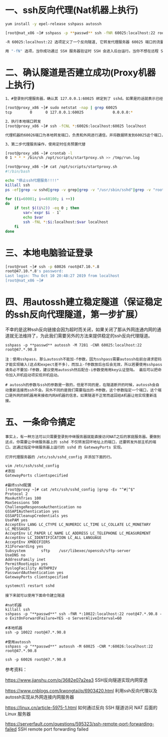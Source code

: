 # 一、ssh反向代理(Nat机器上执行)
```bash
yum install -y epel-release sshpass autossh

[root@nat_x86 ~]# sshpass -p **passwd** ssh -fNR 60025:localhost:22 root@47.*.90.8 -o ExitOnForwardFailure=YES -o ServerAliveInterval=60

-R 60025:localhost:22 选项定义了一个反向隧道, 它转发代理服务器 60025 端口的流量到Nat服务器的 22 号端口

用 "-fN" 选项，当你成功通过 SSH 服务器验证时 SSH 会进入后台运行。当你不想在远程 SSH 服务器执行任何命令，就像我们的例子中只想转发端口的时候非常有用。
```
# 二、确认隧道是否建立成功(Proxy机器上执行)
```bash
1、#登录到代理服务器，确认其 127.0.0.1:60025 绑定到了 sshd。如果是的话就表示已经正确设置了反向隧道。

[root@proxy_x86 ~]# sudo netstat -nap | grep 60025
tcp        0      0 127.0.0.1:60025             0.0.0.0:*                   LISTEN      22026/sshd  

2、执行本地端口转发
[root@proxy_x86 ~]# ssh -fCNL *:60026:localhost:60025 localhost

代理机器的60026端口为本地转发端口，负责和外网进行通信，并将数据转发到60025这个端口，实现了可以从其他机器访问的功能。同时，*号表示可以接受任何IP的访问。

3、第二步代理服务操作，使用定时任务预置代替

[root@proxy_x86 ~]# crontab -l
0 1 * * * /bin/sh /opt/scripts/startproxy.sh >> /tmp/run.log

[root@proxy_x86 ~]# cat /opt/scripts/startproxy.sh
#!/bin/bash

echo "停止ssh代理服务!!!!"
killall ssh
ps -ef|grep -w sshd|grep -v grep|grep -v "/usr/sbin/sshd"|grep -v "root@pts"|awk '{print $2}'|xargs kill -9

for ((i=60001; i<=60100; i ++))
do
    if test $((i%2)) -eq 0 ; then
        var=`expr $i - 1`
        echo $var
        ssh -fNL *:$i:localhost:$var localhost
    fi
done
```

# 三、本地电脑验证登录
```bash
[root@root ~]# ssh -p 60026 root@47.10.*.8
root@47.10.*.8's password:
Last login: Thu Oct 10 20:48:27 2019 from localhost
[root@nat_x86 ~]#
```

# 四、用autossh建立稳定隧道（保证稳定的ssh反向代理隧道，第一步扩展）

不幸的是这种ssh反向链接会因为超时而关闭，如果关闭了那从外网连通内网的通道就无法维持了，为此我们需要另外的方法来提供稳定的ssh反向代理隧道。

```
sshpass -p **passwd** autossh -M 7281 -CNR 60025:localhost:22 root@47.*.90.8

注：使用sshpass，那么autossh不能加-f参数，因为sshpass需要autossh在前台请求密码才能实现输入(这点和expect差不多)，而加上-f参数放后台后会无效，所以若要使用sshpass请务必不要加-f参数，建议使用autossh然后配合-i参数使用用key认证登陆。 最后可以把命令加入开机启动项实现开机启动。

# autossh的参数与ssh的参数是一致的，但是不同的是，在隧道断开的时候，autossh会自动重新连接而ssh不会。另外不同的是我们需要指出的-M参数，这个参数指定一个端口，这个端口是外网的B机器用来接收内网A机器的信息，如果隧道不正常而返回给A机器让他实现重新连接。
```
# 五、一条命令搞定
```
事实上，有一种方法可以只需要登录到中继服务器就能直接访问NAT之后的家庭服务器。要做到这点，你需要让中继服务器上的 sshd 不仅转发回环地址上的端口，还要转发外部主机的端口。这通过指定中继服务器上运行的 sshd 的 GatewayPorts 实现。

打开代理服务器的 /etc/ssh/sshd_config 并添加下面的行。

vim /etc/ssh/sshd_config
#添加
GatewayPorts clientspecified

#最终sshd配置
[root@proxy ~]# cat /etc/ssh/sshd_config |grep -Ev "^#|^$"
Protocol 2
MaxAuthTries 100
MaxSessions 500
ChallengeResponseAuthentication no
GSSAPIAuthentication yes
GSSAPICleanupCredentials yes
UsePAM yes
AcceptEnv LANG LC_CTYPE LC_NUMERIC LC_TIME LC_COLLATE LC_MONETARY LC_MESSAGES
AcceptEnv LC_PAPER LC_NAME LC_ADDRESS LC_TELEPHONE LC_MEASUREMENT
AcceptEnv LC_IDENTIFICATION LC_ALL LANGUAGE
AcceptEnv XMODIFIERS
X11Forwarding yes
Subsystem       sftp    /usr/libexec/openssh/sftp-server
UseDNS no
AddressFamily inet
PermitRootLogin yes
SyslogFacility AUTHPRIV
PasswordAuthentication yes
GatewayPorts clientspecified

systemctl restart sshd

接下来就可以使用下面命令建立隧道

#nat机器
killall ssh
sshpass -p "**passwd**" ssh -fNR *:10022:localhost:22 root@47.*.90.8 -o ExitOnForwardFailure=YES -o ServerAliveInterval=60

#本地机器
ssh -p 10022 root@47.*.90.8

#使用autossh
sshpass -p "**passwd**" autossh -M 60025 -CNR *:60026:localhost:22 root@47.*.90.8

ssh -p 60026 root@47.*.90.8
```


参考资料：

https://www.jianshu.com/p/3682e07a2ea3  SSH反向隧道实现内网穿透

https://www.cnblogs.com/kwongtai/p/6903420.html  利用ssh反向代理以及autossh实现从外网连接内网服务器

https://linux.cn/article-5975-1.html  如何通过反向 SSH 隧道访问 NAT 后面的 Linux 服务器

https://serverfault.com/questions/595323/ssh-remote-port-forwarding-failed    SSH remote port forwarding failed
